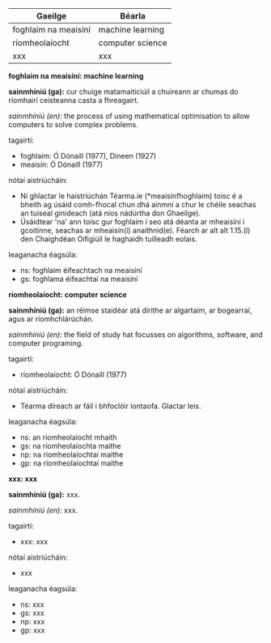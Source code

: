 |**Gaeilge**         |**Béarla**      |
|--------------------|----------------|
|foghlaim na meaisíní|machine learning|
|ríomheolaíocht      |computer science|
|xxx                 |xxx             |


**foghlaim na meaisíní: machine learning**

**sainmhíniú (ga):** cur chuige matamaiticiúil a chuireann ar chumas do ríomhairí ceisteanna casta a fhreagairt.

*sainmhíniú (en):* the process of using mathematical optimisation to allow computers to solve complex problems.

tagairtí:
- foghlaim: Ó Dónaill (1977), Dineen (1927)
- meaisín: Ó Dónaill (1977)

nótaí aistriúcháin:
- Ní ghlactar le haistriúchán Téarma.ie (*meaisínfhoghlaim) toisc é a bheith ag úsáid comh-fhocal chun dhá ainmní a chur le chéile seachas an tuiseal ginideach (atá níos nádúrtha don Ghaeilge).
- Úsáidtear 'na' ann toisc gur foghlaim í seo atá déanta ar mheaisíní i gcoitinne, seachas ar mheaisín(í) anaithnid(e). Féarch ar alt alt 1.15.(l) den Chaighdéan Oifigiúil le haghaidh tuilleadh eolais.

leaganacha éagsúla:
- ns: foghlaim éifeachtach na meaisíní
- gs: foghlama éifeachtaí na meaisíní


**ríomheolaíocht: computer science**

**sainmhíniú (ga):** an réimse staidéar atá dírithe ar algartaim, ar bogearraí, agus ar ríomhchlárúchán.

*sainmhíniú (en):* the field of study hat focusses on algorithms, software, and computer programing.

tagairtí:
- ríomheolaíocht: Ó Dónaill (1977)

nótaí aistriúcháin:
- Téarma díreach ar fáil i bhfoclóir iontaofa. Glactar leis.

leaganacha éagsúla:
- ns: an ríomheolaíocht mhaith
- gs: na ríomheolaíochta maithe
- np: na ríomheolaíochtaí maithe
- gp: na ríomheolaíochtaí maithe


**xxx: xxx**

**sainmhíniú (ga):** xxx.

*sainmhíniú (en):* xxx.

tagairtí:
- xxx: xxx

nótaí aistriúcháin:
- xxx

leaganacha éagsúla:
- ns: xxx
- gs: xxx
- np: xxx
- gp: xxx


